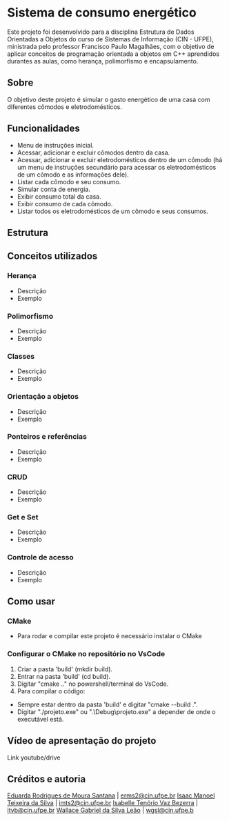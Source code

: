 # Sistema de consumo energético
Este projeto foi desenvolvido para a disciplina Estrutura de Dados Orientadas a Objetos do curso de Sistemas de Informação (CIN - UFPE), ministrada pelo professor Francisco Paulo Magalhães, com o objetivo de aplicar conceitos de programação orientada a objetos em C++ aprendidos durantes as aulas, como herança, polimorfismo e encapsulamento.

## Sobre
O objetivo deste projeto é simular o gasto energético de uma casa com diferentes cômodos e eletrodomésticos.

## Funcionalidades
- Menu de instruções inicial.
- Acessar, adicionar e excluir cômodos dentro da casa.
- Acessar, adicionar e excluir eletrodomésticos dentro de um cômodo (há um menu de instruções secundário para acessar os eletrodomésticos de um cômodo e as informações dele).
- Listar cada cômodo e seu consumo.
- Simular conta de energia.
- Exibir consumo total da casa.
- Exibir consumo de cada cômodo.
- Listar todos os eletrodomésticos de um cômodo e seus consumos.

## Estrutura

## Conceitos utilizados
### Herança
- Descrição
- Exemplo

### Polimorfismo
- Descrição
- Exemplo

### Classes
- Descrição
- Exemplo

### Orientação a objetos
- Descrição
- Exemplo

### Ponteiros e referências
- Descrição
- Exemplo

### CRUD
- Descrição
- Exemplo

### Get e Set
- Descrição
- Exemplo

### Controle de acesso 
- Descrição
- Exemplo

## Como usar
### CMake
- Para rodar e compilar este projeto é necessário instalar o CMake

### Configurar o CMake no repositório no VsCode
1. Criar a pasta 'build' (mkdir build).
2. Entrar na pasta 'build' (cd build).
3. Digitar "cmake .." no powershell/terminal do VsCode.
4. Para compilar o código:
- Sempre estar dentro da pasta 'build' e digitar "cmake --build .".
- Digitar "./projeto.exe" ou ".\Debug\projeto.exe" a depender de onde o executável está.

## Vídeo de apresentação do projeto
Link youtube/drive

## Créditos e autoria
[Eduarda Rodrigues de Moura Santana](https://github.com/dudarmouras) | erms2@cin.ufpe.br
[Isaac Manoel Teixeira da Silva](https://github.com/isaacteixeira06) | imts2@cin.ufpe.br
[Isabelle Tenório Vaz Bezerra](https://github.com/IsabelleTenorio) | itvb@cin.ufpe.br
[Wallace Gabriel da Silva Leão](https://github.com/wallacinhochan) | wgsl@cin.ufpe.b
